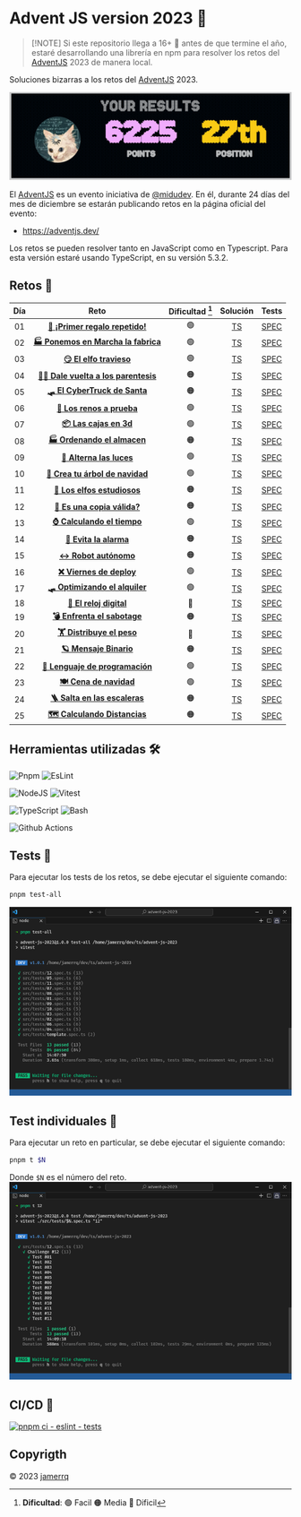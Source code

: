 # Advent JS version 2023 🎄

> [!NOTE] Si este repositorio llega a 16+ 🌟 antes de que termine el año, estaré
> desarrollando una librería en npm para resolver los retos del
> [AdventJS](https://adventjs.dev/) 2023 de manera local.

Soluciones bizarras a los retos del [AdventJS](https://adventjs.dev/) 2023.

![Alt text](./lib/rank.png)

El [AdventJS](https://adventjs.dev/) es un evento iniciativa de
[@midudev](https://midu.dev/). En él, durante 24 días del mes de diciembre se
estarán publicando retos en la página oficial del evento:

- https://adventjs.dev/

Los retos se pueden resolver tanto en JavaScript como en Typescript. Para esta
versión estaré usando TypeScript, en su versión 5.3.2.

## Retos 🎅

| Día | Reto | Dificultad [^1] | Solución | Tests |
| :-: | :---------------------------------------------------------------------------: | :--------: | :---------------------------------------------------------------------: | :---: |
| 01  | [**🎁 ¡Primer regalo repetido!**](https://adventjs.dev/es/challenges/2023/1)     |     🟢     | [TS](./src/challenges/01.ts) | [SPEC](./src/tests/01.spec.ts) |
| 02  | [**🏭 Ponemos en Marcha la fabrica**](https://adventjs.dev/es/challenges/2023/2) |     🟢     | [TS](./src/challenges/02.ts) | [SPEC](./src/tests/02.spec.ts) |
| 03  | [**😏 El elfo travieso**](https://adventjs.dev/es/challenges/2023/3)             |     🟢     | [TS](./src/challenges/03.ts) | [SPEC](./src/tests/03.spec.ts) |
| 04  | [**😵‍💫 Dale vuelta a los parentesis**](https://adventjs.dev/es/challenges/2023/4) |     🟠     | [TS](./src/challenges/04.ts) | [SPEC](./src/tests/04.spec.ts) |
| 05  | [**🛷 El CyberTruck de Santa**](https://adventjs.dev/es/challenges/2023/5)       |     🟠     | [TS](./src/challenges/05.ts) | [SPEC](./src/tests/05.spec.ts) |
| 06  | [**🦌 Los renos a prueba**](https://adventjs.dev/es/challenges/2023/6)           |     🟢     | [TS](./src/challenges/06.ts) | [SPEC](./src/tests/06.spec.ts) |
| 07  | [**📦 Las cajas en 3d**](https://adventjs.dev/es/challenges/2023/7)              |     🟢     | [TS](./src/challenges/07.ts) | [SPEC](./src/tests/07.spec.ts) |
| 08  | [**🏭 Ordenando el almacen**](https://adventjs.dev/es/challenges/2023/8)         |     🟠     | [TS](./src/challenges/08.ts) | [SPEC](./src/tests/08.spec.ts) |
| 09  | [**🚦 Alterna las luces**](https://adventjs.dev/es/challenges/2023/9)            |     🟢     | [TS](./src/challenges/09.ts) | [SPEC](./src/tests/09.spec.ts) |
| 10  | [**🎄 Crea tu árbol de navidad**](https://adventjs.dev/es/challenges/2023/10)    |     🟢     | [TS](./src/challenges/10.ts) | [SPEC](./src/tests/10.spec.ts) |
| 11  | [**📖 Los elfos estudiosos**](https://adventjs.dev/es/challenges/2023/11)        |     🟠     | [TS](./src/challenges/11.ts) | [SPEC](./src/tests/11.spec.ts) |
| 12  | [**📸 Es una copia válida?**](https://adventjs.dev/es/challenges/2023/12)        |     🟠     | [TS](./src/challenges/12.ts) | [SPEC](./src/tests/12.spec.ts) |
| 13  | [**⌚ Calculando el tiempo**](https://adventjs.dev/es/challenges/2023/13)        |     🟢     | [TS](./src/challenges/13.ts) | [SPEC](./src/tests/13.spec.ts) |
| 14  | [**🚨 Evita la alarma**](https://adventjs.dev/es/challenges/2023/14)             |     🟠     | [TS](./src/challenges/14.ts) | [SPEC](./src/tests/14.spec.ts) |
| 15  | [**↔️ Robot autónomo**](https://adventjs.dev/es/challenges/2023/15)               |     🟠     | [TS](./src/challenges/15.ts) | [SPEC](./src/tests/15.spec.ts) |
| 16  | [**❌ Viernes de deploy**](https://adventjs.dev/es/challenges/2023/16)           |     🟢     | [TS](./src/challenges/16.ts) | [SPEC](./src/tests/16.spec.ts) |
| 17  | [**🛷 Optimizando el alquiler**](https://adventjs.dev/es/challenges/2023/17)     |     🟢     | [TS](./src/challenges/17.ts) | [SPEC](./src/tests/17.spec.ts) |
| 18  | [**🔢 El reloj digital**](https://adventjs.dev/es/challenges/2023/18)            |     🔴     | [TS](./src/challenges/18.ts) | [SPEC](./src/tests/18.spec.ts) |
| 19  | [**💣 Enfrenta el sabotage**](https://adventjs.dev/es/challenges/2023/19)        |     🟠     | [TS](./src/challenges/19.ts) | [SPEC](./src/tests/19.spec.ts) |
| 20  | [**🏋️ Distribuye el peso**](https://adventjs.dev/es/challenges/2023/20)          |     🔴     | [TS](./src/challenges/20.ts) | [SPEC](./src/tests/20.spec.ts) |
| 21  | [**🪐 Mensaje Binario**](https://adventjs.dev/es/challenges/2023/21)             |     🟠     | [TS](./src/challenges/21.ts) | [SPEC](./src/tests/21.spec.ts) |
| 22  | [**🚂 Lenguaje de programación**](https://adventjs.dev/es/challenges/2023/22)    |     🟢     | [TS](./src/challenges/22.ts) | [SPEC](./src/tests/22.spec.ts) |
| 23  | [**🍽️ Cena de navidad**](https://adventjs.dev/es/challenges/2023/23)             |     🟢     | [TS](./src/challenges/23.ts) | [SPEC](./src/tests/23.spec.ts) |
| 24  | [**🪜 Salta en las escaleras**](https://adventjs.dev/es/challenges/2023/24)      |     🟠     | [TS](./src/challenges/24.ts) | [SPEC](./src/tests/24.spec.ts) |
| 25  | [**🗺️ Calculando Distancias**](https://adventjs.dev/es/challenges/2023/25)       |     🟠     | [TS](./src/challenges/25.ts) | [SPEC](./src/tests/25.spec.ts) |

## Herramientas utilizadas 🛠️

![Pnpm](https://img.shields.io/badge/-Pnpm-F69220?style=flat-square&logo=pnpm&logoColor=white)
![EsLint](https://img.shields.io/badge/-EsLint-4B32C3?style=flat-square&logo=eslint&logoColor=white)

![NodeJS](https://img.shields.io/badge/-NodeJS-339933?style=flat-square&logo=node.js&logoColor=white)
![Vitest](https://img.shields.io/badge/-Vitest-ADD467?style=flat-square&logo=vitest&logoColor=white)

![TypeScript](https://img.shields.io/badge/-TypeScript-007ACC?style=flat-square&logo=typescript&logoColor=white)
![Bash](https://img.shields.io/badge/-Bash-4EAA25?style=flat-square&logo=gnu-bash&logoColor=white)

![Github
Actions](https://img.shields.io/badge/-Github%20Actions-2088FF?style=flat-square&logo=github-actions&logoColor=white)

## Tests 🧪

Para ejecutar los tests de los retos, se debe ejecutar el siguiente comando:

```bash
pnpm test-all
```
![Alt text](-/../lib/all-tests.png)

## Test individuales 🔬

Para ejecutar un reto en particular, se debe ejecutar el siguiente comando:

```bash
pnpm t $N
```
Donde `$N` es el número del reto. ![Alt text](./lib/individual-tests.png)

## CI/CD 🚀

[![pnpm ci - eslint -
tests](https://github.com/jamerrq/advent-js-2023/actions/workflows/ci-eslint-tests.yml/badge.svg)](https://github.com/jamerrq/advent-js-2023/actions/workflows/ci-eslint-tests.yml)

## Copyrigth

© 2023 [jamerrq](https://github.com/jamerrq)

[^1]: **Dificultad**: 🟢 Facil 🟠 Media 🔴 Dificil
